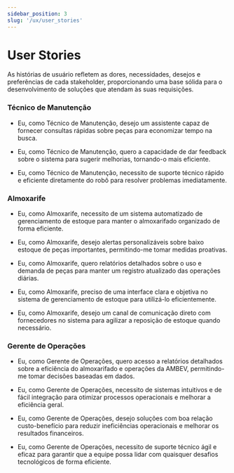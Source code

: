 ```yaml
---
sidebar_position: 3
slug: '/ux/user_stories'
---
```


# User Stories
As histórias de usuário refletem as dores, necessidades, desejos e preferências de cada stakeholder, proporcionando uma base sólida para o desenvolvimento de soluções que atendam às suas requisições.

### Técnico de Manutenção

- Eu, como Técnico de Manutenção, desejo um assistente capaz de fornecer consultas rápidas sobre peças para economizar tempo na busca.

- Eu, como Técnico de Manutenção, quero a capacidade de dar feedback sobre o sistema para sugerir melhorias, tornando-o mais eficiente.

- Eu, como Técnico de Manutenção, necessito de suporte técnico rápido e eficiente diretamente do robô para resolver problemas imediatamente.

### Almoxarife

- Eu, como Almoxarife, necessito de um sistema automatizado de gerenciamento de estoque para manter o almoxarifado organizado de forma eficiente.

- Eu, como Almoxarife, desejo alertas personalizáveis sobre baixo estoque de peças importantes, permitindo-me tomar medidas proativas.

- Eu, como Almoxarife, quero relatórios detalhados sobre o uso e demanda de peças para manter um registro atualizado das operações diárias.

- Eu, como Almoxarife, preciso de uma interface clara e objetiva no sistema de gerenciamento de estoque para utilizá-lo eficientemente.

- Eu, como Almoxarife, desejo um canal de comunicação direto com fornecedores no sistema para agilizar a reposição de estoque quando necessário.

### Gerente de Operações

- Eu, como Gerente de Operações, quero acesso a relatórios detalhados sobre a eficiência do almoxarifado e operações da AMBEV, permitindo-me tomar decisões baseadas em dados.

- Eu, como Gerente de Operações, necessito de sistemas intuitivos e de fácil integração para otimizar processos operacionais e melhorar a eficiência geral.

- Eu, como Gerente de Operações, desejo soluções com boa relação custo-benefício para reduzir ineficiências operacionais e melhorar os resultados financeiros.

- Eu, como Gerente de Operações, necessito de suporte técnico ágil e eficaz para garantir que a equipe possa lidar com quaisquer desafios tecnológicos de forma eficiente.
